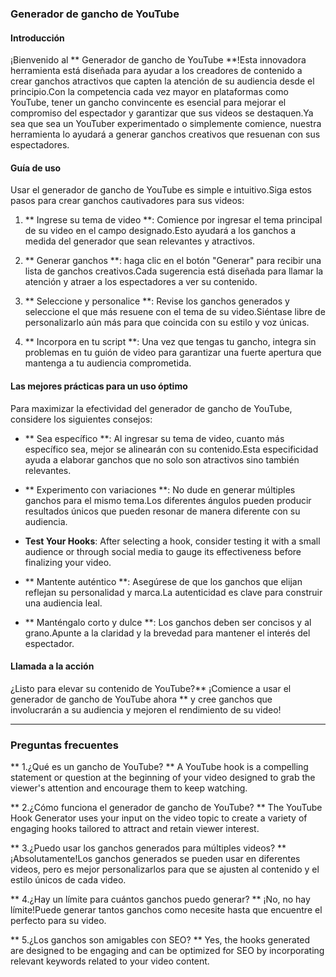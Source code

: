 ### Generador de gancho de YouTube

#### Introducción
¡Bienvenido al ** Generador de gancho de YouTube **!Esta innovadora herramienta está diseñada para ayudar a los creadores de contenido a crear ganchos atractivos que capten la atención de su audiencia desde el principio.Con la competencia cada vez mayor en plataformas como YouTube, tener un gancho convincente es esencial para mejorar el compromiso del espectador y garantizar que sus videos se destaquen.Ya sea que sea un YouTuber experimentado o simplemente comience, nuestra herramienta lo ayudará a generar ganchos creativos que resuenan con sus espectadores.

#### Guía de uso
Usar el generador de gancho de YouTube es simple e intuitivo.Siga estos pasos para crear ganchos cautivadores para sus videos:

1. ** Ingrese su tema de video **: Comience por ingresar el tema principal de su video en el campo designado.Esto ayudará a los ganchos a medida del generador que sean relevantes y atractivos.

2. ** Generar ganchos **: haga clic en el botón "Generar" para recibir una lista de ganchos creativos.Cada sugerencia está diseñada para llamar la atención y atraer a los espectadores a ver su contenido.

3. ** Seleccione y personalice **: Revise los ganchos generados y seleccione el que más resuene con el tema de su video.Siéntase libre de personalizarlo aún más para que coincida con su estilo y voz únicas.

4. ** Incorpora en tu script **: Una vez que tengas tu gancho, integra sin problemas en tu guión de video para garantizar una fuerte apertura que mantenga a tu audiencia comprometida.

#### Las mejores prácticas para un uso óptimo
Para maximizar la efectividad del generador de gancho de YouTube, considere los siguientes consejos:

- ** Sea específico **: Al ingresar su tema de video, cuanto más específico sea, mejor se alinearán con su contenido.Esta especificidad ayuda a elaborar ganchos que no solo son atractivos sino también relevantes.

- ** Experimento con variaciones **: No dude en generar múltiples ganchos para el mismo tema.Los diferentes ángulos pueden producir resultados únicos que pueden resonar de manera diferente con su audiencia.

- **Test Your Hooks**: After selecting a hook, consider testing it with a small audience or through social media to gauge its effectiveness before finalizing your video.

- ** Mantente auténtico **: Asegúrese de que los ganchos que elijan reflejan su personalidad y marca.La autenticidad es clave para construir una audiencia leal.

- ** Manténgalo corto y dulce **: Los ganchos deben ser concisos y al grano.Apunte a la claridad y la brevedad para mantener el interés del espectador.

#### Llamada a la acción
¿Listo para elevar su contenido de YouTube?** ¡Comience a usar el generador de gancho de YouTube ahora ** y cree ganchos que involucrarán a su audiencia y mejoren el rendimiento de su video!

---

### Preguntas frecuentes

** 1.¿Qué es un gancho de YouTube? **
A YouTube hook is a compelling statement or question at the beginning of your video designed to grab the viewer's attention and encourage them to keep watching.

** 2.¿Cómo funciona el generador de gancho de YouTube? **
The YouTube Hook Generator uses your input on the video topic to create a variety of engaging hooks tailored to attract and retain viewer interest.

** 3.¿Puedo usar los ganchos generados para múltiples videos? **
¡Absolutamente!Los ganchos generados se pueden usar en diferentes videos, pero es mejor personalizarlos para que se ajusten al contenido y el estilo únicos de cada video.

** 4.¿Hay un límite para cuántos ganchos puedo generar? **
¡No, no hay límite!Puede generar tantos ganchos como necesite hasta que encuentre el perfecto para su video.

** 5.¿Los ganchos son amigables con SEO? **
Yes, the hooks generated are designed to be engaging and can be optimized for SEO by incorporating relevant keywords related to your video content.
